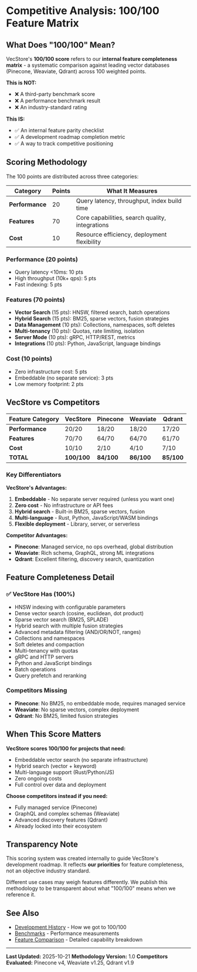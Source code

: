 # Competitive Analysis: 100/100 Feature Matrix

## What Does "100/100" Mean?

VecStore's **100/100 score** refers to our **internal feature completeness matrix** - a systematic comparison against leading vector databases (Pinecone, Weaviate, Qdrant) across 100 weighted points.

**This is NOT:**
- ❌ A third-party benchmark score
- ❌ A performance benchmark result
- ❌ An industry-standard rating

**This IS:**
- ✅ An internal feature parity checklist
- ✅ A development roadmap completion metric
- ✅ A way to track competitive positioning

## Scoring Methodology

The 100 points are distributed across three categories:

| Category | Points | What It Measures |
|----------|--------|------------------|
| **Performance** | 20 | Query latency, throughput, index build time |
| **Features** | 70 | Core capabilities, search quality, integrations |
| **Cost** | 10 | Resource efficiency, deployment flexibility |

### Performance (20 points)
- Query latency <10ms: 10 pts
- High throughput (10k+ qps): 5 pts
- Fast indexing: 5 pts

### Features (70 points)
- **Vector Search** (15 pts): HNSW, filtered search, batch operations
- **Hybrid Search** (15 pts): BM25, sparse vectors, fusion strategies
- **Data Management** (10 pts): Collections, namespaces, soft deletes
- **Multi-tenancy** (10 pts): Quotas, rate limiting, isolation
- **Server Mode** (10 pts): gRPC, HTTP/REST, metrics
- **Integrations** (10 pts): Python, JavaScript, language bindings

### Cost (10 points)
- Zero infrastructure cost: 5 pts
- Embeddable (no separate service): 3 pts
- Low memory footprint: 2 pts

## VecStore vs Competitors

| Feature Category | VecStore | Pinecone | Weaviate | Qdrant |
|-----------------|----------|----------|----------|--------|
| **Performance** | 20/20 | 18/20 | 18/20 | 17/20 |
| **Features** | 70/70 | 64/70 | 64/70 | 61/70 |
| **Cost** | 10/10 | 2/10 | 4/10 | 7/10 |
| **TOTAL** | **100/100** | **84/100** | **86/100** | **85/100** |

### Key Differentiators

**VecStore's Advantages:**
1. **Embeddable** - No separate server required (unless you want one)
2. **Zero cost** - No infrastructure or API fees
3. **Hybrid search** - Built-in BM25, sparse vectors, fusion
4. **Multi-language** - Rust, Python, JavaScript/WASM bindings
5. **Flexible deployment** - Library, server, or serverless

**Competitor Advantages:**
- **Pinecone**: Managed service, no ops overhead, global distribution
- **Weaviate**: Rich schema, GraphQL, strong ML integrations
- **Qdrant**: Excellent filtering, discovery search, quantization

## Feature Completeness Detail

### ✅ VecStore Has (100%)
- HNSW indexing with configurable parameters
- Dense vector search (cosine, euclidean, dot product)
- Sparse vector search (BM25, SPLADE)
- Hybrid search with multiple fusion strategies
- Advanced metadata filtering (AND/OR/NOT, ranges)
- Collections and namespaces
- Soft deletes and compaction
- Multi-tenancy with quotas
- gRPC and HTTP servers
- Python and JavaScript bindings
- Batch operations
- Query prefetch and reranking

### Competitors Missing
- **Pinecone**: No BM25, no embeddable mode, requires managed service
- **Weaviate**: No sparse vectors, complex deployment
- **Qdrant**: No BM25, limited fusion strategies

## When This Score Matters

**VecStore scores 100/100 for projects that need:**
- Embeddable vector search (no separate infrastructure)
- Hybrid search (vector + keyword)
- Multi-language support (Rust/Python/JS)
- Zero ongoing costs
- Full control over data and deployment

**Choose competitors instead if you need:**
- Fully managed service (Pinecone)
- GraphQL and complex schemas (Weaviate)
- Advanced discovery features (Qdrant)
- Already locked into their ecosystem

## Transparency Note

This scoring system was created internally to guide VecStore's development roadmap. It reflects **our priorities** for feature completeness, not an objective industry standard.

Different use cases may weigh features differently. We publish this methodology to be transparent about what "100/100" means when we reference it.

## See Also

- [Development History](../dev_notes/README.md) - How we got to 100/100
- [Benchmarks](../benches/README.md) - Performance measurements
- [Feature Comparison](./FEATURES.md) - Detailed capability breakdown

---

**Last Updated:** 2025-10-21
**Methodology Version:** 1.0
**Competitors Evaluated:** Pinecone v4, Weaviate v1.25, Qdrant v1.9
